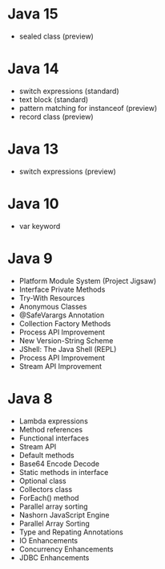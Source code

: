 Java 15
=====
- sealed class (preview)

Java 14
=====
- switch expressions (standard)
- text block (standard)
- pattern matching for instanceof (preview)
- record class (preview)

Java 13
=====
- switch expressions (preview)

Java 10
=====
- var keyword

Java 9
=====
- Platform Module System (Project Jigsaw)
- Interface Private Methods
- Try-With Resources
- Anonymous Classes
- @SafeVarargs Annotation
- Collection Factory Methods
- Process API Improvement
- New Version-String Scheme
- JShell: The Java Shell (REPL)
- Process API Improvement
- Stream API Improvement

Java 8
=====
- Lambda expressions
- Method references
- Functional interfaces
- Stream API
- Default methods
- Base64 Encode Decode
- Static methods in interface
- Optional class
- Collectors class
- ForEach() method
- Parallel array sorting
- Nashorn JavaScript Engine
- Parallel Array Sorting
- Type and Repating Annotations
- IO Enhancements
- Concurrency Enhancements
- JDBC Enhancements

